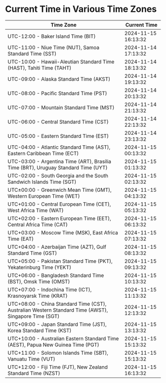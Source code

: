 # Current Time in Various Time Zones

| Time Zone | Current Time |
|-----------|--------------|
| UTC-12:00 - Baker Island Time (BIT) | 2024-11-15 16:13:32 |
| UTC-11:00 - Niue Time (NUT), Samoa Standard Time (SST) | 2024-11-14 17:13:32 |
| UTC-10:00 - Hawaii-Aleutian Standard Time (HAST), Tahiti Time (TAHT) | 2024-11-14 18:13:32 |
| UTC-09:00 - Alaska Standard Time (AKST) | 2024-11-14 19:13:32 |
| UTC-08:00 - Pacific Standard Time (PST) | 2024-11-14 20:13:32 |
| UTC-07:00 - Mountain Standard Time (MST) | 2024-11-14 21:13:32 |
| UTC-06:00 - Central Standard Time (CST) | 2024-11-14 22:13:32 |
| UTC-05:00 - Eastern Standard Time (EST) | 2024-11-14 23:13:32 |
| UTC-04:00 - Atlantic Standard Time (AST), Eastern Caribbean Time (ECT) | 2024-11-15 00:13:32 |
| UTC-03:00 - Argentina Time (ART), Brasília Time (BRT), Uruguay Standard Time (UYT) | 2024-11-15 01:13:32 |
| UTC-02:00 - South Georgia and the South Sandwich Islands Time (SGT) | 2024-11-15 02:13:32 |
| UTC±00:00 - Greenwich Mean Time (GMT), Western European Time (WET) | 2024-11-15 04:13:32 |
| UTC+01:00 - Central European Time (CET), West Africa Time (WAT) | 2024-11-15 05:13:32 |
| UTC+02:00 - Eastern European Time (EET), Central Africa Time (CAT) | 2024-11-15 06:13:32 |
| UTC+03:00 - Moscow Time (MSK), East Africa Time (EAT) | 2024-11-15 07:13:32 |
| UTC+04:00 - Azerbaijan Time (AZT), Gulf Standard Time (GST) | 2024-11-15 08:13:32 |
| UTC+05:00 - Pakistan Standard Time (PKT), Yekaterinburg Time (YEKT) | 2024-11-15 09:13:32 |
| UTC+06:00 - Bangladesh Standard Time (BST), Omsk Time (OMST) | 2024-11-15 10:13:32 |
| UTC+07:00 - Indochina Time (ICT), Krasnoyarsk Time (KRAT) | 2024-11-15 11:13:32 |
| UTC+08:00 - China Standard Time (CST), Australian Western Standard Time (AWST), Singapore Time (SGT) | 2024-11-15 12:13:32 |
| UTC+09:00 - Japan Standard Time (JST), Korea Standard Time (KST) | 2024-11-15 13:13:32 |
| UTC+10:00 - Australian Eastern Standard Time (AEST), Papua New Guinea Time (PGT) | 2024-11-15 15:13:32 |
| UTC+11:00 - Solomon Islands Time (SBT), Vanuatu Time (VUT) | 2024-11-15 15:13:32 |
| UTC+12:00 - Fiji Time (FJT), New Zealand Standard Time (NZST) | 2024-11-15 16:13:32 |
